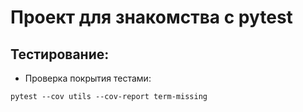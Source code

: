 # Проект для знакомства с pytest

## Тестирование:
 - Проверка покрытия тестами:
```commandline
pytest --cov utils --cov-report term-missing
```

